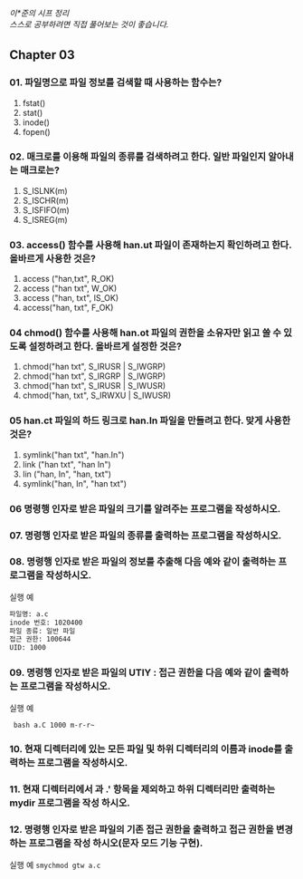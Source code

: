 ###### 이*준의 시프 정리 <br> 스스로 공부하려면 직접 풀어보는 것이 좋습니다.

## Chapter 03

### 01. 파일명으로 파일 정보를 검색할 때 사용하는 함수는?
1. fstat()
2. stat()
3. inode()
4. fopen()

### 02. 매크로를 이용해 파일의 종류를 검색하려고 한다. 일반 파일인지 알아내는 매크로는?
1. S_ISLNK(m)
2. S_ISCHR(m)
3. S_ISFIFO(m)
4. S_ISREG(m)

### 03. access() 함수를 사용해 han.ut 파일이 존재하는지 확인하려고 한다. 올바르게 사용한 것은?
1. access ("han,txt", R_OK)
2. access ("han txt", W_OK)
3. access ("han, txt", IS_OK)
4. access("han, txt", F_OK)
### 04 chmod() 함수를 사용해 han.ot 파일의 권한을 소유자만 읽고 쓸 수 있도록 설정하려고 한다. 올바르게 설정한 것은?
1. chmod("han txt", S_IRUSR | S_IWGRP)
2. chmod("han txt", S_IRGRP | S_IWGRP)
3. chmod("han txt", S_IRUSR | S_IWUSR)
4. chmod("han, txt", S_IRWXU | S_IWUSR)

### 05 han.ct 파일의 하드 링크로 han.ln 파일을 만들려고 한다. 맞게 사용한 것은?
1. symlink("han txt", "han.In")
2. link ("han txt", "han In")
3. lin ("han, In", "han, txt")
4. symlink("han, In", "han txt")

### 06 명령행 인자로 받은 파일의 크기를 알려주는 프로그램을 작성하시오.

### 07. 명령행 인자로 받은 파일의 종류를 출력하는 프로그램을 작성하시오.

### 08. 명령행 인자로 받은 파일의 정보를 추출해 다음 예와 같이 출력하는 프로그램을 작성하시오.
실행 예
``` bash
파일명: a.c
inode 번호: 1020400
파일 종류: 일반 파일
접근 권한: 100644
UID: 1000
```

### 09. 명령행 인자로 받은 파일의 UTIY : 접근 권한을 다음 예와 같이 출력하는 프로그램을 작성하시오.
실행 예

``` bash a.C 1000 m-r-r~```

### 10. 현재 디렉터리에 있는 모든 파일 및 하위 디렉터리의 이름과 inode를 출력하는 프로그램을 작성하시오.

### 11. 현재 디렉터리에서 과 .' 항목을 제외하고 하위 디렉터리만 출력하는 mydir 프로그램을 작성 하시오.


### 12.  명령행 인자로 받은 파일의 기존 접근 권한을 출력하고 접근 권한을 변경하는 프로그램을 작성 하시오(문자 모드 기능 구현).
실행 예 ```smychmod gtw a.c```